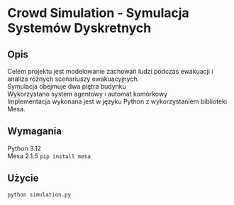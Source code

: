 # Crowd Simulation - Symulacja Systemów Dyskretnych

## Opis
Celem projektu jest modelowanie zachowań ludzi podczas ewakuacji i analiza różnych scenariuszy ewakuacyjnych. <br>
Symulacja obejmuje dwa piętra budynku <br>
Wykorzystano system agentowy i automat komórkowy <br>
Implementacja wykonana jest w języku Python z wykorzystaniem biblioteki Mesa. <br>

## Wymagania
Python 3.12 <br>
Mesa 2.1.5 `pip install mesa` <br>
## Użycie
`python simulation.py`

